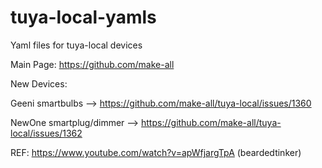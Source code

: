 # tuya-local-yamls
Yaml files for tuya-local devices




Main Page:   https://github.com/make-all


New Devices:

Geeni smartbulbs --> https://github.com/make-all/tuya-local/issues/1360 

NewOne smartplug/dimmer --> https://github.com/make-all/tuya-local/issues/1362



REF:  https://www.youtube.com/watch?v=apWfjargTpA  (beardedtinker)
